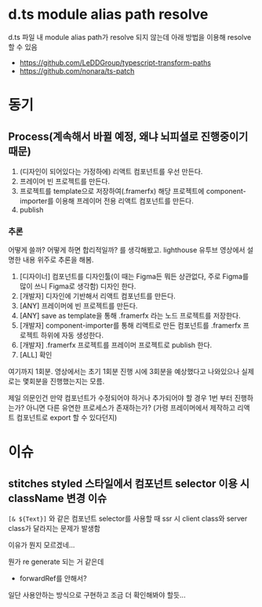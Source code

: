 # d.ts module alias path resolve

d.ts 파일 내 module alias path가 resolve 되지 않는데 아래 방법을 이용해 resolve 할 수 있음

- https://github.com/LeDDGroup/typescript-transform-paths
- https://github.com/nonara/ts-patch

# 동기

## Process(계속해서 바뀔 예정, 왜냐 뇌피셜로 진행중이기 때문)

1. (디자인이 되어있다는 가정하에) 리액트 컴포넌트를 우선 만든다.
2. 프레이머 빈 프로젝트를 만든다.
3. 프로젝트를 template으로 저장하여(.framerfx) 해당 프로젝트에 component-importer를 이용해 프레이머 전용 리액트 컴포넌트를 만든다.
4. publish

### 추론

어떻게 쓸까? 어떻게 하면 합리적일까? 를 생각해봤고.
lighthouse 유투브 영상에서 설명한 내용 위주로 추론을 해봄.

1. [디자이너] 컴포넌트를 디자인툴(이 때는 Figma든 뭐든 상관없다, 주로 Figma를 많이 쓰니 Figma로 생각함) 디자인 한다.
2. [개발자] 디자인에 기반해서 리액트 컴포넌트를 만든다.
3. [ANY] 프레이머에 빈 프로젝트를 만든다.
4. [ANY] save as template을 통해 .framerfx 라는 노드 프로젝트를 저장한다.
5. [개발자] component-importer를 통해 리액트로 만든 컴포넌트를 .framerfx 프로젝트 하위에 자동 생성한다.
6. [개발자] .framerfx 프로젝트를 프레이머 프로젝트로 publish 한다.
7. [ALL] 확인

여기까지 1회분. 영상에서는 초기 1회분 진행 시에 3회분을 예상했다고 나와있으나
실제로는 몇회분을 진행했는지는 모름.

제일 의문인건 만약 컴포넌트가 수정되어야 하거나 추가되어야 할 경우 1번 부터 진행하는가?
아니면 다른 유연한 프로세스가 존재하는가?
(가령 프레이머에서 제작하고 리액트 컴포넌트로 export 할 수 있다던지)

# 이슈

## stitches styled 스타일에서 컴포넌트 selector 이용 시 className 변경 이슈

`[& ${Text}]` 와 같은 컴포넌트 selector를 사용할 때 ssr 시
client class와 server class가 달라지는 문제가 발생함

이유가 뭔지 모르겠네...

뭔가 re generate 되는 거 같은데

- forwardRef를 안해서?

일단 사용안하는 방식으로 구현하고 조금 더 확인해봐야 할듯...

